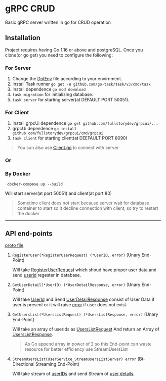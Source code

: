 # gRPC CRUD

Basic gRPC server written in go for CRUD operation

## Installation

Project requires having Go 1.16 or above and postgreSQL. Once you clone(or go get) you need to configure the following:

### For Server

1. Change the [DotEnv](https://github.com/KushagraMehta/gRPC-Tutorial/blob/main/userCRUD/.env) file according to your envirnment.
2. Install Task runner `go get -u github.com/go-task/task/v3/cmd/task`
3. Install dependence `go mod download`
4. `task migration` for initializing database.
5. `task server` for starting server(at DEFAULT PORT 50051).

### For Client

1. Install grpcUi dependence `go get github.com/fullstorydev/grpcui/...`
2. grpcUi dependence `go install github.com/fullstorydev/grpcui/cmd/grpcui`
3. `task client` for starting client(at DEEFAULT PORT 8090)

> You can also use [Client.go](https://github.com/KushagraMehta/gRPC-Tutorial/blob/main/userCRUD/cmd/client/client.go) to connect with server

### Or

### By Docker

```shell
 docker-compose up --build
```

Will start server(at port 50051) and client(at port 80)

> Sometime client does not start because server wait for database container to start so it decline connection with client, so try to restart the docker

---

## API end-points

[proto file](https://github.com/KushagraMehta/gRPC-Tutorial/blob/main/userCRUD/pkg/protobuf/user/user.proto)

1. `RegisterUser(*RegisterUserRequest) (*UserID, error)` (Unary End-Point)

   Will take [RegisterUserRequest](https://github.com/KushagraMehta/gRPC-Tutorial/blob/main/userCRUD/pkg/protobuf/user/user.proto#L6-L12) which shoud have proper user data and send [userid](https://github.com/KushagraMehta/gRPC-Tutorial/blob/main/userCRUD/pkg/protobuf/user/user.proto#L13-L15) regester in database.

2. `GetUserDetail(*UserID) (*UserDetailResponse, error)` (Unary End-Point)

   Will take [UserId](https://github.com/KushagraMehta/gRPC-Tutorial/blob/main/userCRUD/pkg/protobuf/user/user.proto#L13-L15) and Send [UserDetailResponse](https://github.com/KushagraMehta/gRPC-Tutorial/blob/main/userCRUD/pkg/protobuf/user/user.proto#L17-L24) consist of User Data if user is present or it will raise [error](https://github.com/KushagraMehta/gRPC-Tutorial/blob/b41251a0719f2086364a7e1f2fd6251a8c4b79c6/userCRUD/pkg/model/user.go#L54-L59) if user does not exist.

3. `GetUsersList(*UsersListRequest) (*UsersListResponse, error)` (Unary End-Point)

   Will take an array of userids as [UsersListRequest](https://github.com/KushagraMehta/gRPC-Tutorial/blob/b41251a0719f2086364a7e1f2fd6251a8c4b79c6/userCRUD/pkg/protobuf/user/user.proto#L26-L28) And return an Array of [UsersListResponse](https://github.com/KushagraMehta/gRPC-Tutorial/blob/b41251a0719f2086364a7e1f2fd6251a8c4b79c6/userCRUD/pkg/protobuf/user/user.proto#L17-L24).

   > As Go append array in power of 2 so this End-point can waste resource for better efficiency use StreamUsersList

4. `StreamUsersList(UserService_StreamUsersListServer) error` (Bi-Directional Streaming End-Point)

   Will take stream of [userIDs](https://github.com/KushagraMehta/gRPC-Tutorial/blob/b41251a0719f2086364a7e1f2fd6251a8c4b79c6/userCRUD/pkg/protobuf/user/user.proto#L13-L15) and send Stream of [user details](https://github.com/KushagraMehta/gRPC-Tutorial/blob/b41251a0719f2086364a7e1f2fd6251a8c4b79c6/userCRUD/pkg/protobuf/user/user.proto#L17-L24).

